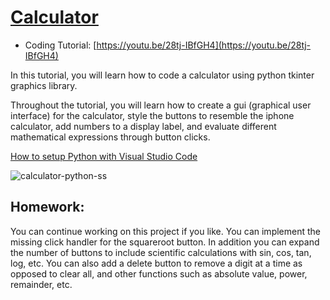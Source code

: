 # [Calculator](https://youtu.be/28tj-IBfGH4)
- Coding Tutorial: [https://youtu.be/28tj-IBfGH4](https://youtu.be/28tj-IBfGH4)

In this tutorial, you will learn how to code a calculator using python tkinter graphics library.

Throughout the tutorial, you will learn how to create a gui (graphical user interface) for the calculator, style the buttons to resemble the iphone calculator, add numbers to a display label, and evaluate different  mathematical expressions through button clicks.

[How to setup Python with Visual Studio Code](https://youtu.be/BB0gZFpukJU)

![calculator-python-ss](https://github.com/user-attachments/assets/0a6b9cc7-ec5e-4a38-9b2e-9ff59ca9e85d)

## Homework:
You can continue working on this project if you like. You can implement the missing click handler for the squareroot button. In addition you can expand the number of buttons to include scientific calculations with sin, cos, tan, log, etc. You can also add a delete button to remove a digit at a time as opposed to clear all, and other functions such as absolute value, power, remainder, etc.
